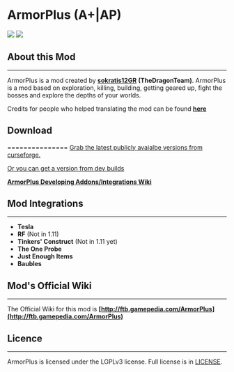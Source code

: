 # ArmorPlus (A+|AP)
[![](http://cf.way2muchnoise.eu/full_armorplus_downloads.svg)](http://minecraft.curseforge.com/projects/armorplus)
[![](http://cf.way2muchnoise.eu/versions/armorplus.svg)](http://minecraft.curseforge.com/projects/armorplus)

## About this Mod
-----------------

ArmorPlus is a mod created by **[sokratis12GR](http://ftb.gamepedia.com/sokratis12GR)** **(TheDragonTeam)**. ArmorPlus is a mod based on exploration, killing, building, getting geared up, fight the bosses and explore the depths of your worlds.

Credits for people who helped translating the mod can be found **[here](https://github.com/TheDragonTeam/ArmorPlus/blob/1.10.2/src/main/resources/assets/armorplus/lang/Credits.md)**

## Download
===============
[Grab the latest publicly avaialbe versions from curseforge.](https://minecraft.curseforge.com/projects/armorplus/files)

[Or you can get a version from dev builds](http://fdn.redstone.tech/TheDragonTeam/armorplus/jars/)

**[ArmorPlus Developing Addons/Integrations Wiki](https://github.com/TheDragonTeam/ArmorPlus/wiki)**

## Mod Integrations
-----------------
* **Tesla**
* **RF** (Not in 1.11)
* **Tinkers' Construct** (Not in 1.11 yet)
* **The One Probe**
* **Just Enough Items**
* **Baubles**

## Mod's Official Wiki
-----------------

The Official Wiki for this mod is
**[http://ftb.gamepedia.com/ArmorPlus](http://ftb.gamepedia.com/ArmorPlus)**

## Licence
-----------------
ArmorPlus is licensed under the LGPLv3 license. Full license is in [LICENSE](https://github.com/TheDragonTeam/TheDragonLib/blob/master/LICENSE).

